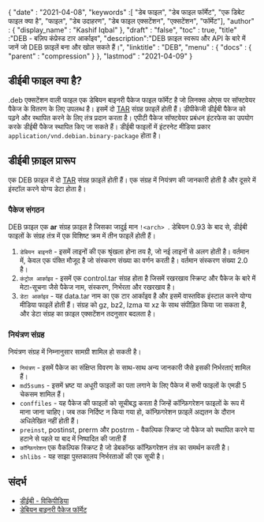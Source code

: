 {
  "date" : "2021-04-08",
  "keywords" :[ "डेब फाइल", "डेब फाइल फॉर्मेट", "एक डिबेट फाइल क्या है", "फाइल", "डेब उदाहरण", "डेब फाइल एक्सटेंशन", "एक्सटेंशन", "फॉर्मेट"],
  "author" : {
    "display_name" : "Kashif Iqbal"
},
  "draft" : "false",
  "toc" : true,
  "title" :"DEB - बज़िप कंप्रेस्ड टार आर्काइव",
  "description":"DEB फ़ाइल स्वरूप और API के बारे में जानें जो DEB फ़ाइलें बना और खोल सकते हैं।",
  "linktitle" : "DEB",
  "menu" : {
    "docs" : {
      "parent" : "compression"
}
},
  "lastmod" : "2021-04-09"
}

## डीईबी फाइल क्या है?

.deb एक्सटेंशन वाली फाइल एक डेबियन बाइनरी पैकेज फाइल फॉर्मेट है जो लिनक्स ओएस पर सॉफ्टवेयर पैकेज के वितरण के लिए उपलब्ध है। इसमें दो [TAR](/hi/compression/tar/) संग्रह फ़ाइलें होती हैं। डीपीकेजी डीईबी पैकेज को पढ़ने और स्थापित करने के लिए तंत्र प्रदान करता है। एपीटी पैकेज सॉफ्टवेयर प्रबंधन इंटरफेस का उपयोग करके डीईबी पैकेज स्थापित किए जा सकते हैं। डीईबी फाइलों में इंटरनेट मीडिया प्रकार `application/vnd.debian.binary-package` होता है।

## डीईबी फ़ाइल प्रारूप

एक DEB फ़ाइल में दो [TAR](/hi/compression/tar/) संग्रह फ़ाइलें होती हैं। एक संग्रह में नियंत्रण की जानकारी होती है और दूसरे में इंस्टॉल करने योग्य डेटा होता है।

### पैकेज संगठन

DEB फ़ाइल एक **ar** संग्रह फ़ाइल है जिसका जादुई मान `!<arch> `. डेबियन 0.93 के बाद से, डीईबी फाइलों के संग्रह तंत्र में एक विशिष्ट क्रम में तीन फाइलें होती हैं।

1. `डेबियन बाइनरी` - इसमें लाइनों की एक श्रृंखला होना तय है, जो नई लाइनों से अलग होती है। वर्तमान में, केवल एक पंक्ति मौजूद है जो संस्करण संख्या का वर्णन करती है। वर्तमान संस्करण संख्या 2.0 है।
1. `कंट्रोल आर्काइव` - इसमें एक control.tar संग्रह होता है जिसमें रखरखाव स्क्रिप्ट और पैकेज के बारे में मेटा-सूचना जैसे पैकेज नाम, संस्करण, निर्भरता और रखरखाव है।
1. `डेटा आर्काइव` - यह data.tar नाम का एक टार आर्काइव है और इसमें वास्तविक इंस्टाल करने योग्य मीडिया फाइलें होती हैं। संग्रह को gz, bz2, lzma या xz के साथ संपीड़ित किया जा सकता है, और डेटा संग्रह का फ़ाइल एक्सटेंशन तदनुसार बदलता है।

### नियंत्रण संग्रह

नियंत्रण संग्रह में निम्नानुसार सामग्री शामिल हो सकती है।

* `नियंत्रण` - इसमें पैकेज का संक्षिप्त विवरण के साथ-साथ अन्य जानकारी जैसे इसकी निर्भरताएं शामिल हैं।
* `md5sums` - इसमें भ्रष्ट या अधूरी फाइलों का पता लगाने के लिए पैकेज में सभी फाइलों के एमडी 5 चेकसम शामिल हैं।
* `conffiles` - यह पैकेज की फाइलों को सूचीबद्ध करता है जिन्हें कॉन्फ़िगरेशन फाइलों के रूप में माना जाना चाहिए। जब तक निर्दिष्ट न किया गया हो, कॉन्फ़िगरेशन फ़ाइलें अद्यतन के दौरान अधिलेखित नहीं होती हैं।
* `preinst`, postinst, prerm और postrm - वैकल्पिक स्क्रिप्ट जो पैकेज को स्थापित करने या हटाने से पहले या बाद में निष्पादित की जाती हैं
* `कॉन्फ़िगरेशन` एक वैकल्पिक स्क्रिप्ट है जो डेबकॉन्फ़ कॉन्फ़िगरेशन तंत्र का समर्थन करती है।
* `shlibs` - यह साझा पुस्तकालय निर्भरताओं की एक सूची है।

## संदर्भ

* [डीईबी - विकिपीडिया](https://en.wikipedia.org/wiki/Deb_(file_format))
* [डेबियन बाइनरी पैकेज फॉर्मेट](https://manpages.debian.org/buster/dpkg-dev/deb.5.en.html)

